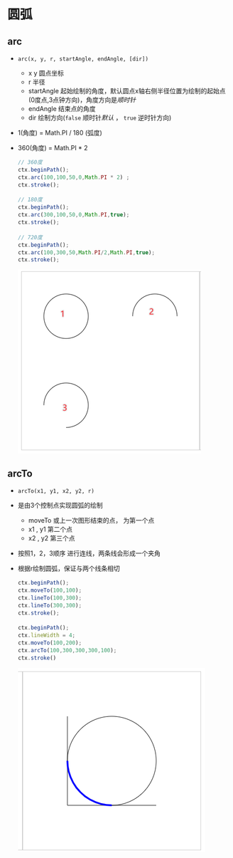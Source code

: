 # 圆弧

## arc

+ `arc(x, y, r, startAngle, endAngle, [dir])`

  + x y 圆点坐标
  + r 半径
  + startAngle 起始绘制的角度，默认圆点x轴右侧半径位置为绘制的起始点(0度点,3点钟方向)，角度方向是*顺时针*
  + endAngle 结束点的角度
  + dir 绘制方向(`false` 顺时针*默认* ， `true` 逆时针方向)

+ 1(角度) = Math.PI / 180 (弧度)
+ 360(角度) = Math.PI * 2

  ```js
  // 360度
  ctx.beginPath();
  ctx.arc(100,100,50,0,Math.PI * 2) ;
  ctx.stroke();

  // 180度
  ctx.beginPath();
  ctx.arc(300,100,50,0,Math.PI,true);
  ctx.stroke();

  // 720度
  ctx.beginPath();
  ctx.arc(100,300,50,Math.PI/2,Math.PI,true);
  ctx.stroke();
  ```

  ![arc](./images/arc.png)

## arcTo

+ `arcTo(x1, y1, x2, y2, r)`
+ 是由3个控制点实现圆弧的绘制

  + moveTo 或上一次图形结束的点， 为第一个点
  + x1 , y1 第二个点
  + x2 , y2 第三个点

+ 按照1，2，3顺序 进行连线，两条线会形成一个夹角
+ 根据r绘制圆弧，保证与两个线条相切

  ```js
  ctx.beginPath();
  ctx.moveTo(100,100);
  ctx.lineTo(100,300);
  ctx.lineTo(300,300);
  ctx.stroke();

  ctx.beginPath();
  ctx.lineWidth = 4;
  ctx.moveTo(100,200);
  ctx.arcTo(100,300,300,300,100);
  ctx.stroke()
  ```

  ![arcTo](./images/arcTo.png)
